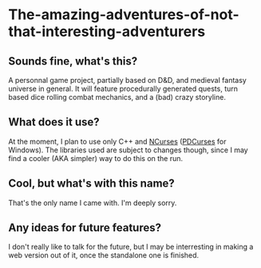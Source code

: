 # The-amazing-adventures-of-not-that-interesting-adventurers

## Sounds fine, what's this?

A personnal game project, partially based on D&D, and medieval fantasy universe in general.
It will feature procedurally generated quests, turn based dice rolling combat mechanics, and a (bad) crazy storyline.

## What does it use?

At the moment, I plan to use only C++ and [NCurses](https://www.gnu.org/software/ncurses/) ([PDCurses](http://pdcurses.sourceforge.net/) for Windows).
The libraries used are subject to changes though, since I may find a cooler (AKA simpler) way to do this on the run.

## Cool, but what's with this name?

That's the only name I came with. I'm deeply sorry.

## Any ideas for future features?

I don't really like to talk for the future, but I may be interresting in making a web version out of it, once the standalone one is finished.